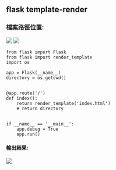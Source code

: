 ## flask template-render

### 檔案路徑位置:
![](https://i.imgur.com/dUHwlR1.png)
![](https://i.imgur.com/3J96xHa.png)
```pythons
from flask import Flask
from flask import render_template
import os

app = Flask(__name__)
directory = os.getcwd()


@app.route('/')
def index():
    return render_template('index.html')
    # return directory


if __name__ == '__main__':
    app.debug = True
    app.run()

```
#### 輸出結果:
![](https://i.imgur.com/v9U78s9.png)

